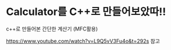 # Calculator를 C++로 만들어보았따!!
c++로 만들어본 간단한 계산기 (MFC활용)

https://www.youtube.com/watch?v=L9Q5vV3Fu4o&t=292s 참고

